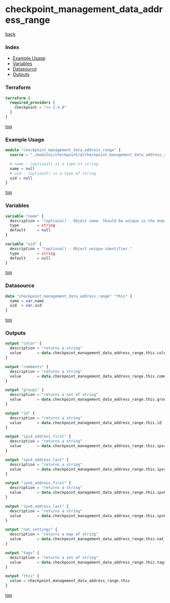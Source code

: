 # checkpoint_management_data_address_range

[back](../checkpoint.md)

### Index

- [Example Usage](#example-usage)
- [Variables](#variables)
- [Datasource](#datasource)
- [Outputs](#outputs)

### Terraform

```terraform
terraform {
  required_providers {
    checkpoint = ">= 1.4.0"
  }
}
```

[top](#index)

### Example Usage

```terraform
module "checkpoint_management_data_address_range" {
  source = "./modules/checkpoint/d/checkpoint_management_data_address_range"

  # name - (optional) is a type of string
  name = null
  # uid - (optional) is a type of string
  uid = null
}
```

[top](#index)

### Variables

```terraform
variable "name" {
  description = "(optional) - Object name. Should be unique in the domain."
  type        = string
  default     = null
}

variable "uid" {
  description = "(optional) - Object unique identifier."
  type        = string
  default     = null
}
```

[top](#index)

### Datasource

```terraform
data "checkpoint_management_data_address_range" "this" {
  name = var.name
  uid  = var.uid
}
```

[top](#index)

### Outputs

```terraform
output "color" {
  description = "returns a string"
  value       = data.checkpoint_management_data_address_range.this.color
}

output "comments" {
  description = "returns a string"
  value       = data.checkpoint_management_data_address_range.this.comments
}

output "groups" {
  description = "returns a set of string"
  value       = data.checkpoint_management_data_address_range.this.groups
}

output "id" {
  description = "returns a string"
  value       = data.checkpoint_management_data_address_range.this.id
}

output "ipv4_address_first" {
  description = "returns a string"
  value       = data.checkpoint_management_data_address_range.this.ipv4_address_first
}

output "ipv4_address_last" {
  description = "returns a string"
  value       = data.checkpoint_management_data_address_range.this.ipv4_address_last
}

output "ipv6_address_first" {
  description = "returns a string"
  value       = data.checkpoint_management_data_address_range.this.ipv6_address_first
}

output "ipv6_address_last" {
  description = "returns a string"
  value       = data.checkpoint_management_data_address_range.this.ipv6_address_last
}

output "nat_settings" {
  description = "returns a map of string"
  value       = data.checkpoint_management_data_address_range.this.nat_settings
}

output "tags" {
  description = "returns a set of string"
  value       = data.checkpoint_management_data_address_range.this.tags
}

output "this" {
  value = checkpoint_management_data_address_range.this
}
```

[top](#index)